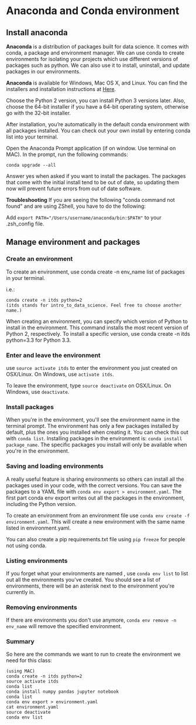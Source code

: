 # Anaconda and Conda environment
## Install anaconda
**Anaconda** is a distribution of packages built for data science. It comes with conda, a package and environment manager. We can use conda to create environments for isolating your projects which use different versions of packages such as python. We can also use it to install, uninstall, and update packages in our environments. 

**Anaconda** is available for Windows, Mac OS X, and Linux. You can find the installers and installation instructions at [Here](https://www.continuum.io/downloads).

Choose the Python 2 version, you can install Python 3 versions later. Also, choose the 64-bit installer if you have a 64-bit operating system, otherwise go with the 32-bit installer. 

After installation, you’re automatically in the default conda environment with all packages installed. You can check out your own install by entering conda list into your terminal.

Open the Anaconda Prompt application (if on window. Use terminal on MAC). In the prompt, run the following commands:

```conda upgrade --all```

Answer yes when asked if you want to install the packages. The packages that come with the initial install tend to be out of date, so updating them now will prevent future errors from out of date software.

**Troubleshooting**
If you are seeing the following "conda command not found" and are using ZShell, you have to do the following:

Add ```export PATH="/Users/username/anaconda/bin:$PATH"``` to your .zsh_config file.

## Manage environment and packages
### Create an environment
To create an environment, use conda create -n env_name list of packages in your terminal. 

i.e.:

```
conda create -n itds python=2
(itds stands for intro_to_data_science. Feel free to choose another name.)
```

When creating an environment, you can specify which version of Python to install in the environment. This command installs the most recent version of Python 2, respectively. To install a specific version, use conda create -n itds python=3.3 for Python 3.3.

### Enter and leave the environment
use `source activate itds` to enter the environment you just created on OSX/Linux. On Windows, use `activate itds`.

To leave the environment, type `source deactivate` on OSX/Linux. On Windows, use `deactivate`.

### Install packages
When you're in the environment, you'll see the environment name in the terminal prompt. The environment has only a few packages installed by default, plus the ones you installed when creating it. You can check this out with `conda list`. Installing packages in the environment is: `conda install package_name`. The specific packages you install will only be available when you're in the environment. 

### Saving and loading environments
A really useful feature is sharing environments so others can install all the packages used in your code, with the correct versions. You can save the packages to a YAML file with `conda env export > environment.yaml`. The first part conda env export writes out all the packages in the environment, including the Python version.

To create an environment from an environment file use `conda env create -f environment.yaml`. This will create a new environment with the same name listed in environment.yaml.

You can also create a pip requirements.txt file using `pip freeze` for people not using conda.

### Listing environments
If you forget what your environments are named , use `conda env list` to list out all the environments you've created. You should see a list of environments, there will be an asterisk next to the environment you're currently in.

### Removing environments
If there are environments you don't use anymore, `conda env remove -n env_name` will remove the specified environment.

### Summary
So here are the commands we want to run to create the environment we need for this class:

```
(using MAC)
conda create -n itds python=2
source activate itds
conda list
conda install numpy pandas jupyter notebook
conda list
conda env export > environment.yaml
cat environment.yaml
source deactivate
conda env list
```
